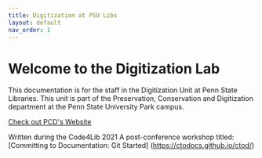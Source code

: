 ```yaml
---
title: Digitization at PSU Libs
layout: default
nav_order: 1
---
```


# Welcome to the Digitization Lab
This documentation is for the staff in the Digitization Unit at Penn State Libraries. 
This unit is part of the Preservation, Conservation and Digitization department at the Penn State University Park campus.

[Check out PCD's Website](https://libraries.psu.edu/about/departments/preservation-conservation-and-digitization)

Written during the Code4Lib 2021 
A post-conference workshop titled: [Committing to Documentation: Git Started] (https://ctodocs.github.io/ctod/)